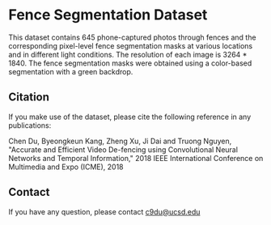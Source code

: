 # Fence Segmentation Dataset
This dataset contains 645 phone-captured photos through fences and the corresponding pixel-level fence segmentation masks at various locations and in different light conditions. The resolution of each image is 3264 * 1840. The fence segmentation masks were obtained using a color-based segmentation with a green backdrop.

## Citation

If you make use of the dataset, please cite the following reference in any publications:

Chen Du, Byeongkeun Kang, Zheng Xu, Ji Dai and Truong Nguyen, "Accurate and Efficient Video De-fencing using Convolutional Neural Networks and Temporal Information," 2018 IEEE International Conference on Multimedia and Expo (ICME), 2018


## Contact
If you have any question, please contact c9du@ucsd.edu
